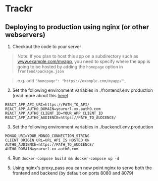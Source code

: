 # Trackr

## Deploying to production using nginx (or other webservers)

1. Checkout the code to your server

> Note: If you plan to host this app on a subdirectory such as www.example.com/myapp, you need to specify where the app is going to be hosted by adding the `homepage` option in `frontend/package.json`

> e.g. add `"homepage": "https://example.com/myapp/",`

2. Set the following environment variables in ./frontend/.env.production (read more about this [here](https://auth0.com/blog/complete-guide-to-react-user-authentication/))

```
REACT_APP_API_URI=https://PATH_TO_API/
REACT_APP_AUTH0_DOMAIN=yoururl.xx.auth0.com
REACT_APP_AUTH0_CLIENT_ID=YOUR_APP_CLIENT_ID
REACT_APP_AUTH0_AUDIENCE=https://PATH_TO_AUDIENCE/
```

3. Set the following environment variables in ./backend/.env.production

```
MONGO_URI=YOUR_MONGO_CONNECTION_STRING
CLIENT_ORIGIN_URL=URL_API_IS_HOSTED_ON
AUTH0_AUDIENCE=https://PATH_TO_AUDIENCE/
AUTH0_DOMAIN=yoururl.xx.auth0.com
```

4. Run `docker-compose build && docker-compose up -d`

5. Using nginx's proxy_pass you can now point nginx to serve both the frontend and backend (by default on ports 8080 and 8079)

